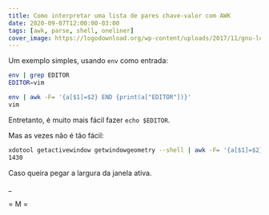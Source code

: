 ```yaml
---
title: Como interpretar uma lista de pares chave-valor com AWK
date: 2020-09-07T12:00:00-03:00
tags: [awk, parse, shell, oneliner]
cover_image: https://logodownload.org/wp-content/uploads/2017/11/gnu-logo.png
---
```


Um exemplo simples, usando `env` como entrada:

```bash
env | grep EDITOR
EDITOR=vim
```

```bash
env | awk -F= '{a[$1]=$2} END {print(a["EDITOR"])}'
vim
```

Entretanto, é muito mais fácil fazer `echo $EDITOR`.

Mas as vezes não é tão fácil:

```bash
xdotool getactivewindow getwindowgeometry --shell | awk -F= '{a[$1]=$2} END {print(a["WIDTH"])}'
1430
```

Caso queira pegar a largura da janela ativa.

_

= M =
